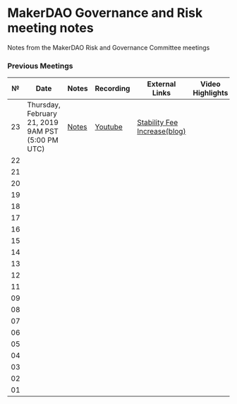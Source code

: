 # MakerDAO Governance and Risk meeting notes
Notes from the MakerDAO Risk and Governance Committee meetings


### Previous Meetings

 №  | Date                             | Notes          | Recording            |External Links        |Video Highlights  |
--- | -------------------------------- | -------------- | -------------------- | -------------------- | -----------------|
 23 | Thursday, February 21, 2019 9AM PST (5:00 PM UTC)|  [Notes](https://github.com/atleastaverage/MakerDAO_risk_notes/blob/master/2019-02-21_Call_23.md) | [Youtube](https://www.youtube.com/watch?v=KKDpN1fe0cU) | [Stability Fee Increase(blog)](https://blog.makerdao.com/stability-fee-increase-february-22nd/)| |
22 | | | | | |
21 | | | | | |
20 | | | | | |
19 | | | | | |
18 | | | | | |
17 | | | | | |
16 | | | | | |
15 | | | | | |
14 | | | | | |
13 | | | | | |
12 | | | | | |
11 | | | | | |
09 | | | | | |
08 | | | | | |
07 | | | | | |
06 | | | | | |
05 | | | | | |
04 | | | | | |
03 | | | | | |
02 | | | | | |
01 | | | | | |
